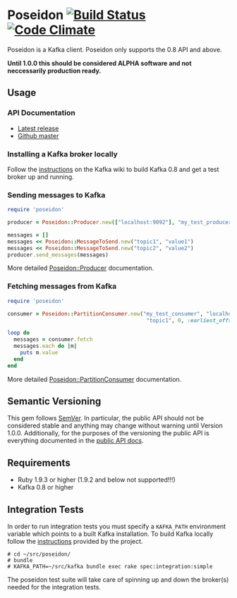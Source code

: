 # Poseidon [![Build Status](https://travis-ci.org/bpot/poseidon.png?branch=master)](https://travis-ci.org/bpot/poseidon) [![Code Climate](https://codeclimate.com/github/bpot/poseidon.png)](https://codeclimate.com/github/bpot/poseidon)

Poseidon is a Kafka client. Poseidon only supports the 0.8 API and above.

**Until 1.0.0 this should be considered ALPHA software and not neccessarily production ready.**

## Usage

### API Documentation

* [Latest release](http://rubydoc.info/gems/poseidon)
* [Github master](http://rubydoc.info/github/bpot/poseidon)

### Installing a Kafka broker locally

Follow the [instructions](https://cwiki.apache.org/KAFKA/kafka-08-quick-start.html) on the Kafka wiki to build Kafka 0.8 and get a test broker up and running.

### Sending messages to Kafka

```ruby
require 'poseidon'

producer = Poseidon::Producer.new(["localhost:9092"], "my_test_producer")

messages = []
messages << Poseidon::MessageToSend.new("topic1", "value1")
messages << Poseidon::MessageToSend.new("topic2", "value2")
producer.send_messages(messages)
```

More detailed [Poseidon::Producer](http://rubydoc.info/github/bpot/poseidon/Poseidon/Producer) documentation.


### Fetching messages from Kafka

```ruby
require 'poseidon'

consumer = Poseidon::PartitionConsumer.new("my_test_consumer", "localhost", 9092,
                                            "topic1", 0, :earliest_offset)

loop do
  messages = consumer.fetch
  messages.each do |m|
    puts m.value
  end
end
```

More detailed [Poseidon::PartitionConsumer](http://rubydoc.info/github/bpot/poseidon/Poseidon/PartitionConsumer) documentation.

## Semantic Versioning

This gem follows [SemVer](http://semver.org). In particular, the public API should not be considered stable and anything may change without warning until Version 1.0.0.  Additionally, for the purposes of the versioning the public API is everything documented in the [public API docs](http://rubydoc.info/github/bpot/poseidon).

## Requirements

* Ruby 1.9.3 or higher (1.9.2 and below not supported!!!)
* Kafka 0.8 or higher

## Integration Tests

In order to run integration tests you must specify a `KAFKA_PATH` environment variable which points to a built Kafka installation.  To build Kafka locally follow the [instructions](http://kafka.apache.org/documentation.html#quickstart) provided by the project.

    # cd ~/src/poseidon/
    # bundle
    # KAFKA_PATH=~/src/kafka bundle exec rake spec:integration:simple

The poseidon test suite will take care of spinning up and down the broker(s) needed for the integration tests.
